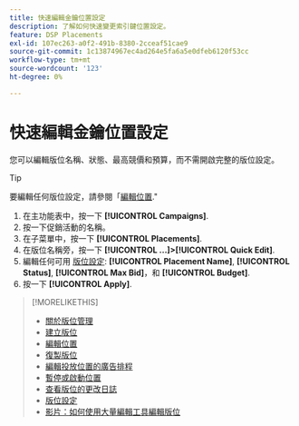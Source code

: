 ```yaml
---
title: 快速編輯金鑰位置設定
description: 了解如何快速變更索引鍵位置設定。
feature: DSP Placements
exl-id: 107ec263-a0f2-491b-8380-2cceaf51cae9
source-git-commit: 1c13874967ec4ad264e5fa6a5e0dfeb6120f53cc
workflow-type: tm+mt
source-wordcount: '123'
ht-degree: 0%

---
```


# 快速編輯金鑰位置設定

<!-- Some placements don't have this option. Clarify which placement types aren't eligible -- is it PG placements, or all placements using private inventory? And anything else? -->

您可以編輯版位名稱、狀態、最高競價和預算，而不需開啟完整的版位設定。

>[!TIP]
>
> 要編輯任何版位設定，請參閱「[編輯位置](/help/dsp/campaign-management/placements/placement-edit.md).&quot;

1. 在主功能表中，按一下 **[!UICONTROL Campaigns]**.
1. 按一下促銷活動的名稱。
1. 在子菜單中，按一下 **[!UICONTROL Placements]**.
1. 在版位名稱旁，按一下  **[!UICONTROL ...]>[!UICONTROL Quick Edit]**.
1. 編輯任何可用 [版位設定](placement-settings.md):  **[!UICONTROL Placement Name]**, **[!UICONTROL Status]**, **[!UICONTROL Max Bid]**，和 **[!UICONTROL Budget]**.
1. 按一下 **[!UICONTROL Apply]**.

>[!MORELIKETHIS]
>
>* [關於版位管理](placement-about.md)
>* [建立版位](placement-create.md)
>* [編輯位置](placement-edit.md)
>* [復製版位](placement-duplicate.md)
>* [編輯投放位置的廣告排程](placement-edit-ad-schedule.md)
>* [暫停或啟動位置](placement-pause-activate.md)
>* [查看版位的更改日誌](placement-change-log.md)
>* [版位設定](placement-settings.md)
>* [影片：如何使用大量編輯工具編輯版位](https://experienceleague.adobe.com/docs/advertising-cloud-learn/tutorials/dsp/bulk-edit-placement-tools.html)

